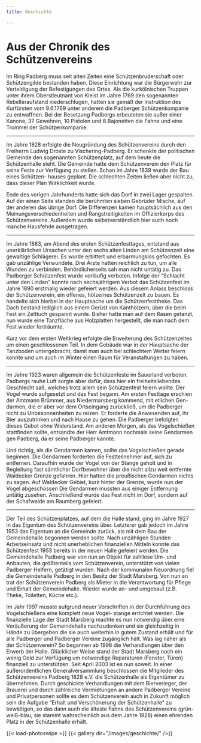 ```yaml
---
title: Geschichte

---
```


# Aus der Chronik des Schützenvereins

Im Ring Padberg muss seit alten Zeiten eine Schützenbruderschaft oder Schützengilde bestanden haben. Diese Einrichtung war die Bürgerwehr zur Verteidigung der Befestigungen des Ortes. Als die kurkölnischen Truppen unter ihrem Oberstleutnant von Kleist im Jahre 1769 den sogenannten Rebelleraufstand niederschlugen, hatten sie gemäß der Instruktion des Kurfürsten vom 9.6.1769 unter anderem die Padberger Schützenkompanie zu entwaffnen. Bei der Besetzung Padbergs erbeuteten sie außer einer Kanone, 37 Gewehren, 10 Pistolen und 6 Bajonetten die Fahne und eine Trommel der Schützenkompanie.

---


Im Jahre 1828 erfolgte die Neugründung des Schützenvereins durch den Freiherrn Ludwig Droste zu Vischering-Padberg. Er schenkte der politischen Gemeinde den sogenannten Schützenplatz, auf dem heute die Schützenhalle steht. Die Gemeinde hatte dem Schützenverein den Platz für seine Feste zur Verfügung zu stellen. Schon im Jahre 1839 wurde der Bau eines Schützen- hauses geplant. Die schlechten Zeiten ließen aber nicht zu, dass dieser Plan Wirklichkeit wurde.

Ende des vorigen Jahrhunderts hatte sich das Dorf in zwei Lager gespalten. Auf der einen Seite standen die berühmten sieben Gebrüder Mische, auf der anderen das übrige Dorf. Die Differenzen kamen hauptsächlich aus den Meinungsverschiedenheiten und Rangstreitigkeiten im Offizierkorps des Schützenvereins. Außerdem wurde selbstverständlich hier auch noch manche Hausfehde ausgetragen.

---

Im Jahre 1883, am Abend des ersten Schützenfesttages, entstand aus unerklärlichen Ursachen unter den sechs alten Linden am Schützenzelt eine gewaltige Schlägerei. Es wurde erbittert und erbarmungslos gefochten. Es gab unzählige Verwundete. Drei Ärzte hatten reichlich zu tun, um alle Wunden zu verbinden. Behördlicherseits sah man nicht untätig zu. Das Padberger Schützenfest wurde vorläufig verboten. Infolge der “Schlacht unter den Linden” konnte nach sechsjährigem Verbot das Schützenfest im Jahre 1890 erstmalig wieder gefeiert werden. Aus diesem Anlass beschloss der Schützenverein, ein offenes, hölzernes Schützenzelt zu bauen. Es handelte sich hierbei in der Hauptsache um die Schützenfesttheke. Das Dach bestand lediglich aus einem Gerüst von Kanthölzern, über die beim Fest ein Zelttuch gespannt wurde. Bisher hatte man auf dem Rasen getanzt, nun wurde eine Tanzfläche aus Holzplatten hergestellt, die man nach dem Fest wieder forträumte.

Kurz vor dem ersten Weltkrieg erfolgte die Erweiterung des Schützenzeltes um einen geschlossenen Teil. In dem Gebäude war in der Hauptsache der Tanzboden untergebracht, damit man auch bei schlechtem Wetter feiern konnte und um auch im Winter einen Raum für Veranstaltungen zu haben.

---

Im Jahre 1923 waren allgemein die Schützenfeste im Sauerland verboten. Padbergs rauhe Luft sorgte aber dafür, dass hier ein freiheitsliebendes Geschlecht saß, welches trotz allem sein Schützenfest feiern wollte. Der Vogel wurde aufgesetzt und das Fest begann. Am ersten Festtage erschien der Amtmann Brümmer, aus Niedermarsberg kommend, mit etlichen Gen- darmen, die er aber vor dem Ortseingang zurückließ, um die Padberger nicht zu Unbesonnenheiten zu reizen. Er forderte die Anwesenden auf, ihr Bier auszutrinken und nach Hause zu gehen. Die Padberger befolgten dieses Gebot ohne Widerstand. Am anderen Morgen, als das Vogelschießen stattfinden sollte, entsandte der Herr Amtmann nochmals seine Gendarmen gen Padberg, da er seine Padberger kannte. 

Und richtig, als die Gendarmen kamen, sollte das Vogelschießen gerade beginnen. Die Gendarmen forderten die Festteilnehmer auf, sich zu entfernen. Daraufhin wurde der Vogel von der Stange geholt und in Begleitung fast sämtlicher Dorfbewohner über die nicht allzu weit entfernte Waldecker Grenze gefahren. Hier hatten die preußischen Gendarmen nichts zu sagen. Auf Waldecker Gebiet, kurz hinter der Grenze, wurde nun der Vogel abgeschossen Die Gendarmen mussten aus einiger Entfernung untätig zusehen. Anschließend wurde das Fest nicht im Dorf, sondern auf der Schafweide am Raumberg gefeiert.

---

Der Teil des Schützenplatzes, auf dem die Halle stand, ging im Jahre 1927 in das Eigentum des Schützenvereins über. Letzterer gab jedoch im Jahre 1953 das Eigentum an die Gemeinde zurück, als mit dem Bau der Gemeindehalle begonnen werden sollte. Nach unzähligen Stunden Arbeitseinsatz und nicht unerheblichen finanziellen Mitteln konnte das Schützenfest 1953 bereits in der neuen Halle gefeiert werden. Die Gemeindehalle Padberg war von nun an Objekt für zahllose Um- und Anbauten, die größtenteils vom Schützenverein, unterstützt von vielen Padberger Helfern, getätigt wurden. Nach der  kommunalen Neuordnung fiel die Gemeindehalle Padberg in den Besitz der Stadt Marsberg. Von nun an trat der Schützenverein Padberg als Mieter in die Verantwortung für Pflege und Erhalt der Gemeindehalle. Wieder wurde an- und umgebaut (z.B. Theke, Toiletten, Küche etc.).

Im Jahr 1997 musste aufgrund neuer Vorschriften in der Durchführung des Vogelschießens eine komplett neue Vogel- stange errichtet werden. Die finanzielle Lage der Stadt Marsberg machte es nun notwendig über eine Veräußerung der Gemeindehalle nachzudenken und sie gleichzeitig in Hände zu übergeben die sie auch weiterhin in gutem Zustand erhält und für alle Padberger und Padberger Vereine zugänglich hält. Was lag näher als der Schützenverein? So begannen ab 1998 die Verhandlungen über den Erwerb der Halle. Glücklicher Weise stand der Stadt Marsberg noch ein wenig Geld zur Verfügung um notwendige Reparaturen (Fenster, Türen) finanziell zu unterstützen. Seit April 2003 ist es nun soweit. In einer außerordentlichen Generalversammlung beschlossen die Mitglieder des Schützenvereins Padberg 1828 e.V. die Schützenhalle als Eigentümer zu übernehmen. Durch geschickte Verhandlungen mit dem Bierverleger, der Brauerei und durch zahlreiche Vermietungen an andere Padberger Vereine und Privatpersonen sollte es dem Schützenverein auch in Zukunft möglich sein die Aufgabe “Erhalt und Verschönerung der Schützenhalle” zu bewältigen, so das dann auch die älteste Fahne des Schützenvereins (grün-weiß-blau, sie stammt wahrscheinlich aus dem Jahre 1828) einen ehrenden Platz in der Schützenhalle erhält.

{{< load-photoswipe >}}
{{< gallery dir="/images/geschichte/" />}}